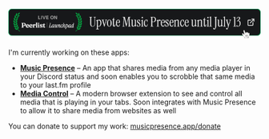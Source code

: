 ![](./github-profile-banner-peerlist.png)

I'm currently working on these apps:

- [**Music Presence**](https://musicpresence.app) &ndash;
  An app that shares media from any media player in your Discord status
  and soon enables you to scrobble that same media to your last.fm profile
- [**Media Control**](https://github.com/ungive/media-control-extension) &ndash;
  A modern browser extension to see and control all media that is playing in your tabs.
  Soon integrates with Music Presence to allow it to share media from websites as well

You can donate to support my work:
[musicpresence.app/donate](https://musicpresence.app/donate?utm_source=github.com&utm_medium=profile)
